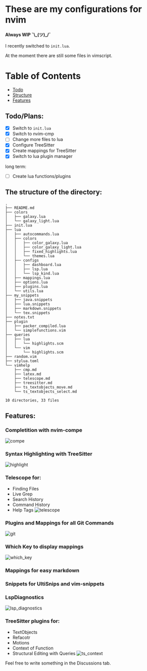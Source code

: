 # These are my configurations for nvim
#### Always WIP ¯\\\_(ツ)_/¯

I recently switched to `init.lua`.

At the moment there are still some files in vimscript.

Table of Contents
=================

* [Todo](https://github.com/max397574/Vim_Config#todoplans)
* [Structure](https://github.com/max397574/Vim_Config#the-structure-of-the-directory)
* [Features](https://github.com/max397574/Vim_Config#features)

## Todo/Plans:

- [x] Switch to `init.lua`
- [x] Switch to nvim-cmp
- [ ] Change more files to lua
- [x] Configure TreeSitter
- [x] Create mappings for TreeSitter
- [x] Switch to lua plugin manager

long term:
- [ ] Create lua functions/plugins

## The structure of the directory:
```
.
├── README.md
├── colors
│   ├── galaxy.lua
│   └── galaxy_light.lua
├── init.lua
├── lua
│   ├── autocommands.lua
│   ├── colors
│   │   ├── color_galaxy.lua
│   │   ├── color_galaxy_light.lua
│   │   ├── fixed_highlights.lua
│   │   └── themes.lua
│   ├── configs
│   │   ├── dashboard.lua
│   │   ├── lsp.lua
│   │   └── lsp_kind.lua
│   ├── mappings.lua
│   ├── options.lua
│   ├── plugins.lua
│   └── utils.lua
├── my_snippets
│   ├── java.snippets
│   ├── lua.snippets
│   ├── markdown.snippets
│   └── tex.snippets
├── notes.txt
├── plugin
│   ├── packer_compiled.lua
│   └── simplefunctions.vim
├── queries
│   ├── lua
│   │   └── highlights.scm
│   └── vim
│       └── highlights.scm
├── random.vim
├── stylua.toml
└── vimhelp
    ├── cmp.md
    ├── latex.md
    ├── telescope.md
    ├── treesitter.md
    ├── ts_textobjects_move.md
    └── ts_textobjects_select.md

10 directories, 33 files
```

Features:
---------

### Completition with nvim-compe
![compe](https://user-images.githubusercontent.com/81827001/129145672-b2119bfd-d7ff-4de8-8110-f2e31d3e8d5b.png)

### Syntax Highlighting with TreeSitter
![highlight](https://user-images.githubusercontent.com/81827001/129145712-337d5daa-7862-4cf7-a15a-9ceaa7d92828.png)

### Telescope for:
  * Finding Files
  * Live Grep
  * Search History
  * Command History
  * Help Tags
![telescope](https://user-images.githubusercontent.com/81827001/129145747-c3dc649f-ad13-4bd4-87ea-e8afe33d0a0a.png)

### Plugins and Mappings for all Git Commands
![git](https://user-images.githubusercontent.com/81827001/129145817-6ceb0aa2-b5ec-49c9-ad21-e45ef821c3e6.png)

### Which Key to display mappings
![which_key](https://user-images.githubusercontent.com/81827001/129145832-74f42989-70f8-440a-989c-f408294b78f6.png)

### Mappings for easy markdown
### Snippets for UltiSnips and vim-snippets
### LspDiagnostics
![lsp_diagnostics](https://user-images.githubusercontent.com/81827001/129145849-7c9fc267-9aa6-4eb3-994e-15566c303a07.png)

### TreeSitter plugins for:
  * TextObjects
  * Refacotr
  * Motions
  * Context of Function
  * Structural Editing with Queries
![ts_context](https://user-images.githubusercontent.com/81827001/129145865-8301102f-5b75-440f-9b61-218600248df1.png)

Feel free to write something in the Discussions tab.
